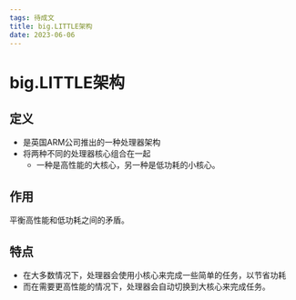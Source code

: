 ```yaml
---
tags: 待成文
title: big.LITTLE架构
date: 2023-06-06
---
```

# big.LITTLE架构

## 定义

- 是英国ARM公司推出的一种处理器架构
- 将两种不同的处理器核心组合在一起
	- 一种是高性能的大核心，另一种是低功耗的小核心。

## 作用

平衡高性能和低功耗之间的矛盾。

## 特点

- 在大多数情况下，处理器会使用小核心来完成一些简单的任务，以节省功耗
- 而在需要更高性能的情况下，处理器会自动切换到大核心来完成任务。